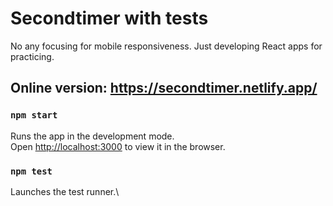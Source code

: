 # Secondtimer with tests
No any focusing for mobile responsiveness. Just developing React apps for practicing.

## Online version: https://secondtimer.netlify.app/

### `npm start`

Runs the app in the development mode.\
Open [http://localhost:3000](http://localhost:3000) to view it in the browser.

### `npm test`

Launches the test runner.\
